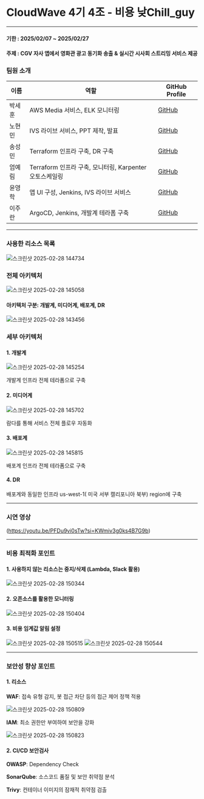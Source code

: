 # CloudWave 4기 4조 - 비용 낮Chill_guy
---
#### 기한 : 2025/02/07 ~ 2025/02/27
#### 주제 : CGV 자사 앱에서 영화관 광고 동기화 송출 & 실시간 시사회 스트리밍 서비스 제공

### 팀원 소개
| 이름  | 역할 | GitHub Profile |
|-------|------------------------------|--------------------------------|
| 박세훈 | AWS Media 서비스, ELK 모니터링 | [GitHub](https://github.com/silver00-psh) |
| 노현민 | IVS 라이브 서비스, PPT 제작, 발표 | [GitHub](https://github.com/lulu010223) |
| 송성민 | Terraform 인프라 구축, DR 구축 | [GitHub](https://github.com/happiness00000) |
| 엄예림 | Terraform 인프라 구축, 모니터링, Karpenter 오토스케일링 | [GitHub](https://github.com/EomYerim) |
| 윤영학 | 앱 UI 구성, Jenkins, IVS 라이브 서비스 | [GitHub](https://github.com/okhi3945) |
| 이주란 | ArgoCD, Jenkins, 개발계 테라폼 구축 | [GitHub](https://github.com/na2neo4) |


---
### 사용한 리소스 목록
![스크린샷 2025-02-28 144734](https://github.com/user-attachments/assets/23ec3f8a-c75a-4b73-be09-d749ff05bcc9)

### 전체 아키텍처
![스크린샷 2025-02-28 145058](https://github.com/user-attachments/assets/04c1d992-0d27-46dc-aa45-c48e92ccd537)

#### 아키텍처 구분: 개발계, 미디어계, 배포계, DR
![스크린샷 2025-02-28 143456](https://github.com/user-attachments/assets/3af48dc5-e27f-465f-bc05-f955297a56ec)

### 세부 아키텍처

#### 1. 개발계
![스크린샷 2025-02-28 145254](https://github.com/user-attachments/assets/1d439cfb-4b2d-486e-ac13-f46454df5140)  

개발계 인프라 전체 테라폼으로 구축

#### 2. 미디어계
![스크린샷 2025-02-28 145702](https://github.com/user-attachments/assets/a021fab4-5434-401d-82a2-364040531adc)  

람다를 통해 서비스 전체 플로우 자동화

#### 3. 배포계
![스크린샷 2025-02-28 145815](https://github.com/user-attachments/assets/d9601529-ba28-48ab-8d27-91de3a4245aa)  

배포계 인프라 전체 테라폼으로 구축

#### 4. DR
배포계와 동일한 인프라 us-west-1(	미국 서부 캘리포니아 북부) region에 구축

---
### 시연 영상
(https://youtu.be/PFDu9vi0sTw?si=KWmiv3g0ks4B7G9b)

---
### 비용 최적화 포인트
#### 1. 사용하지 않는 리소스는 중지/삭제 (Lambda, Slack 활용)
![스크린샷 2025-02-28 150344](https://github.com/user-attachments/assets/0e464584-95a0-4f39-8fa6-6af44662b405)


#### 2. 오픈소스를 활용한 모니터링
![스크린샷 2025-02-28 150404](https://github.com/user-attachments/assets/a611792d-ed15-4d31-bacb-be27cca2bb9c)

#### 3. 비용 임계값 알림 설정
![스크린샷 2025-02-28 150515](https://github.com/user-attachments/assets/a987a17d-51c3-4e49-b99e-e7ab0788d896)
![스크린샷 2025-02-28 150544](https://github.com/user-attachments/assets/6426e64b-563c-4706-8ee6-04b771e097ea)

---
### 보안성 향상 포인트
#### 1. 리소스
**WAF**: 접속 유형 감지, 봇 접근 차단 등의 접근 제어 정책 적용  

![스크린샷 2025-02-28 150809](https://github.com/user-attachments/assets/7893f779-e3ca-4ec2-988d-2d49dedf305a)  

**IAM**: 최소 권한만 부여하여 보안을 강화  

![스크린샷 2025-02-28 150823](https://github.com/user-attachments/assets/9b686bcb-76b8-4754-83c0-900433361ddc)

#### 2. CI/CD 보안검사
**OWASP**: Dependency Check  

**SonarQube**: 소스코드 품질 및 보안 취약점 분석  

**Trivy**: 컨테이너 이미지의 잠재적 취약점 검출










